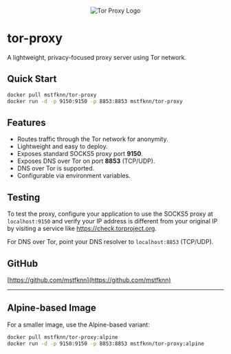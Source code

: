 <p align="center">
  <img src="https://www.torproject.org/static/images/tor-logo/Purple.png" alt="Tor Proxy Logo"/>
</p>

# tor-proxy

A lightweight, privacy-focused proxy server using Tor network.

## Quick Start

```bash
docker pull mstfknn/tor-proxy
docker run -d -p 9150:9150 -p 8853:8853 mstfknn/tor-proxy
```

## Features

- Routes traffic through the Tor network for anonymity.
- Lightweight and easy to deploy.
- Exposes standard SOCKS5 proxy port **9150**.
- Exposes DNS over Tor on port **8853** (TCP/UDP).
- DNS over Tor is supported.
- Configurable via environment variables.

## Testing

To test the proxy, configure your application to use the SOCKS5 proxy at `localhost:9150` and verify your IP address is different from your original IP by visiting a service like https://check.torproject.org.

For DNS over Tor, point your DNS resolver to `localhost:8853` (TCP/UDP).

## GitHub

[https://github.com/mstfknn](https://github.com/mstfknn)

---

## Alpine-based Image

For a smaller image, use the Alpine-based variant:

```bash
docker pull mstfknn/tor-proxy:alpine
docker run -d -p 9150:9150 -p 8853:8853 mstfknn/tor-proxy:alpine
```
